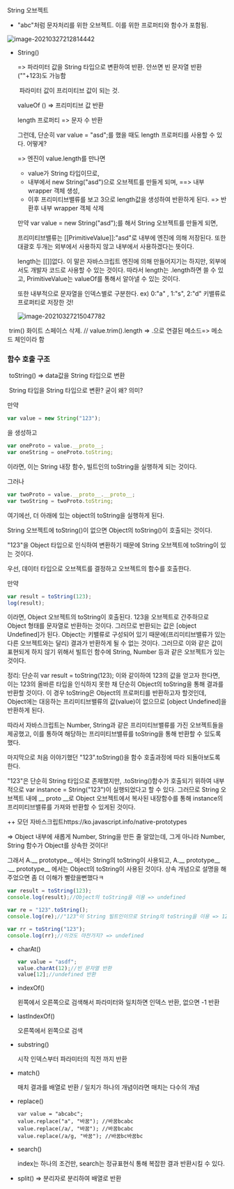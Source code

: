String 오브젝트

- "abc"처럼 문자처리를 위한 오브젝트. 이를 위한 프로퍼티와 함수가 포함됨.

![image-20210327212814442](C:\Users\송은석\AppData\Roaming\Typora\typora-user-images\image-20210327212814442.png)

- String() 

  => 파라미터 값을 String 타입으로 변환하여 반환. 안쓰면 빈 문자열 반환 (""+123)도 가능함

  ​	파라미터 값이 프리미티브 값이 되는 것.

  valueOf () => 프리미티브 값 반환

  length 프로퍼티 => 문자 수 반환

  그런데, 단순히 var value = "asd";를 했을 때도 length 프로퍼티를 사용할 수 있다. 어떻게?

  => 엔진이 value.length를 만나면 

  	- value가 String 타입이므로, 
  	- 내부에서 new String("asd")으로 오브젝트를 만들게 되며, ==> 내부 wrapper 객체 생성, 
  	- 이후 프리미티브밸류를 보고 3으로 length값을  생성하여 반환하게 된다. => 반환후 내부 wrapper 객체 삭제

  만약 var value = new String("asd");를 해서 String 오브젝트를 만들게 되면, 

  프리미티브밸류는 [[PrimitiveValue]]:"asd"로 내부에 엔진에 의해 저장된다. 또한 대괄호 두개는 외부에서 사용하지 않고 내부에서 사용하겠다는 뜻이다. 

   length는 [[]]없다. 이 말은 자바스크립트 엔진에 의해 만들어지기는 하지만, 외부에서도 개발자 코드로 사용할 수 있는 것이다. 따라서 length는 .length하면 쓸 수 있고, PrimitiveValue는 valueOf를 통해서 알아낼 수 있는 것이다.

  또한 내부적으로 문자열을 인덱스별로 구분한다. ex) 0:"a" , 1:"s", 2:"d" 키밸류로 프로퍼티로 저장한 것!

  ![image-20210327215047782](C:\Users\송은석\AppData\Roaming\Typora\typora-user-images\image-20210327215047782.png)



​	trim() 화이트 스페이스 삭제. // value.trim().length => .으로 연결된 메소드=> 메소드 체인이라 함

### 함수 호출 구조

​	toString() => data값을  String 타입으로 변환

​	String 타입을 String 타입으로 변환? 굳이 왜? 의미?

만약

```js
var value = new String("123");
```

을 생성하고 

```js
var oneProto = value.__proto__;
var oneString = oneProto.toString;
```

이라면, 이는 String 내장 함수, 빌트인의 toString을 실행하게 되는 것이다. 

그러나

```js
var twoProto = value.__proto__.__proto__;
var twoString = twoProto.toString;
```

여기에선, 더 아래에 있는 object의 toString을 실행하게 된다.

String 오브젝트에 toString()이 없으면 Object의 toString()이 호출되는 것이다. 

"123"을 Object 타입으로 인식하여 변환하기 때문에 String 오브젝트에 toString이 있는 것이다.

우선, 데이터 타입으로 오브젝트를 결정하고 오브젝트의 함수를 호출한다. 

만약

```js
var result = toString(123);
log(result);
```

이라면, Object 오브젝트의 toString이 호출된다. 123을 오브젝트로 간주하므로 Object 형태를 문자열로 반환하는 것이다. 그러므로 반환되는 값은 [object Undefined]가 된다. Object는 키밸류로 구성되어 있기 때문에(프리미티브밸류가 있는 다른 오브젝트와는 달리) 결과가 반환하게 될 수 없는 것이다. 그러므로 이와 같은 값이 표현되게 하지 않기 위해서 빌트인 함수에 String, Number 등과 같은 오브젝트가 있는 것이다.

정리: 단순히 var result = toString(123); 이와 같이하여 123의 값을 얻고자 한다면, 이는 123의 올바른 타입을 인식하지 못한 채 단순히 Object의  toString을 통해 결과를 반환할 것이다. 이 경우 toString은 Object의 프로퍼티를 반환하고자 할것인데, Object에는 대응하는 프리미티브밸류의 값(value)이 없으므로 [object Undefined]을 반환하게 된다.

따라서 자바스크립트는 Number, String과 같은 프리미티브밸류를 가진 오브젝트들을 제공했고, 이를 통하여 해당하는 프리미티브밸류를 toString을 통해 반환할 수 있도록 했다.

마지막으로 처음 이야기했던 "123".toString()을 함수 호출과정에 따라 되돌아보도록 한다.

"123"은 단순히 String 타입으로 존재했지만, .toString()함수가 호출되기 위하여 내부적으로 var instance = String("123")이 실행되었다고 할 수 있다. 그러므로 String 오브젝트 내에 __ proto __로  Object 오브젝트에서 복사된 내장함수를 통해 instance의 프리미티브밸류를 가져와 반환할 수 있게된 것이다.

++ 모던 자바스크립트https://ko.javascript.info/native-prototypes

=> Object 내부에 새롭게 Number, String을 만든 줄 알았는데, 그게 아니라 Number, String 함수가 Object를 상속한 것이다! 

그래서  A.__ prototype__ 에서는 String의 toString이 사용되고, A.__ prototype__ .__ prototype__ 에서는 Object의 toString이 사용된 것이다. 상속 개념으로 설명을 해주었으면 좀 더 이해가 빨랐을뻔했다ㅋ

```js
var result = toString(123);
console.log(result);//Object의 toString을 이용 => undefined

var re = "123".toString();
console.log(re);//"123"이 String 빌트인이므로 String의 toString을 이용 => 123

var rr = toString("123");
console.log(rr);//이것도 마찬가지? => undefined
```



- charAt()

  ```js
  var value = "asdf";
  value.charAt(12);//빈 문자열 반환
  value[12];//undefined 반환
  ```

- indexOf()

  왼쪽에서 오른쪽으로 검색해서 파라미터와 일치하면 인덱스 반환, 없으면 -1 반환

- lastIndexOf()

  오른쪽에서 왼쪽으로 검색

- substring() 

  시작 인덱스부터 파라미터의 직전 까지 반환

- match()

  매치 결과를 배열로 반환 / 일치가 하나의 개념이라면 매치는 다수의 개념

- replace()

  ```
  var value = "abcabc";
  value.replace("a", "바꿈"); //바꿈bcabc
  value.replace(/a/, "바꿈"); //바꿈bcabc
  value.replace(/a/g, "바꿈"); //바꿈bc바꿈bc
  ```

- search() 

  index는 하나의 조건만, search는 정규표현식 통해 복잡한 결과 반환시킬 수 있다.

- split() => 분리자로 분리하여 배열로 반환





